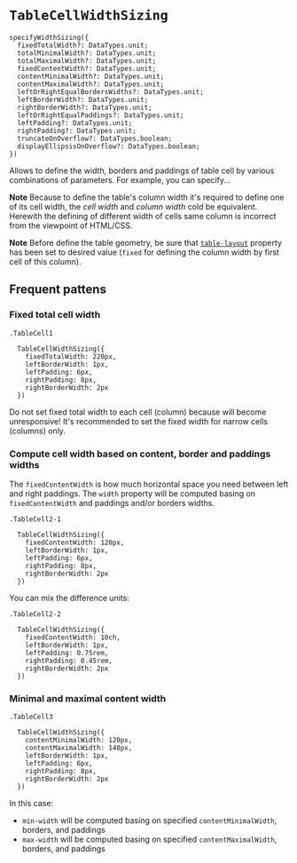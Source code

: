 # `TableCellWidthSizing`

```
specifyWidthSizing({
  fixedTotalWidth?: DataTypes.unit;
  totalMinimalWidth?: DataTypes.unit;
  totalMaximalWidth?: DataTypes.unit;
  fixedContentWidth?: DataTypes.unit;
  contentMinimalWidth?: DataTypes.unit;
  contentMaximalWidth?: DataTypes.unit;
  leftOrRightEqualBordersWidths?: DataTypes.unit;
  leftBorderWidth?: DataTypes.unit;
  rightBorderWidth?: DataTypes.unit;
  leftOrRightEqualPaddings?: DataTypes.unit;
  leftPadding?: DataTypes.unit;
  rightPadding?: DataTypes.unit;
  truncateOnOverflow?: DataTypes.boolean;
  displayEllipsisOnOverflow?: DataTypes.boolean;
})
```

Allows to define the width, borders and paddings of table cell by various combinations of parameters.
For example, you can specify...

**Note** Because to define the table's column width it's required to define one of its cell width, the *cell width*
and *column width* cold be equivalent. Herewith the defining of different width of cells same column is incorrect
from the viewpoint of HTML/CSS.

**Note** Before define the table geometry, be sure that [`table-layout`](https://developer.mozilla.org/en-US/docs/Web/CSS/table-layout) 
property has been set to desired value (`fixed` for defining the column width by first cell of this column). 


## Frequent pattens
### Fixed total cell width 

```stylus
.TableCell1

  TableCellWidthSizing({
    fixedTotalWidth: 220px,
    leftBorderWidth: 1px,
    leftPadding: 6px,
    rightPadding: 8px,
    rightBorderWidth: 2px
  })
```

Do not set fixed total width to each cell (column) because will become unresponsive!
It's recommended to set the fixed width for narrow cells (columns) only.


### Compute cell width based on content, border and paddings widths

The `fixedContentWidth` is how much horizontal space you need between left and right paddings.
The `width` property will be computed basing on `fixedContentWidth` and paddings and/or borders widths.

```stylus
.TableCell2-1

  TableCellWidthSizing({
    fixedContentWidth: 120px,
    leftBorderWidth: 1px,
    leftPadding: 6px,
    rightPadding: 8px,
    rightBorderWidth: 2px
  })
```

You can mix the difference units:

```stylus
.TableCell2-2

  TableCellWidthSizing({
    fixedContentWidth: 10ch,
    leftBorderWidth: 1px,
    leftPadding: 0.75rem,
    rightPadding: 0.45rem,
    rightBorderWidth: 2px
  })
```

### Minimal and maximal content width

```stylus
.TableCell3

  TableCellWidthSizing({
    contentMinimalWidth: 120px,
    contentMaximalWidth: 140px,
    leftBorderWidth: 1px,
    leftPadding: 6px,
    rightPadding: 8px,
    rightBorderWidth: 2px
  })
```

In this case:

* `min-width` will be computed basing on specified `contentMinimalWidth`, borders, and paddings
* `max-width` will be computed basing on specified `contentMaximalWidth`, borders, and paddings
